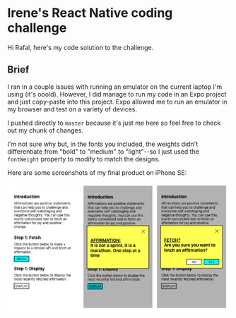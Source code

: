 # Irene's React Native coding challenge

Hi Rafal, here's my code solution to the challenge.

## Brief

I ran in a couple issues with running an emulator on the current laptop I'm using (it's ooold). However, I did manage to run my code in an Expo project and just copy-paste into this project. Expo allowed me to run an emulator in my browser and test on a variety of devices.

I pushed directly to `master` because it's just me here so feel free to check out my chunk of changes. 

I'm not sure why but, in the fonts you included, the weights didn't differentiate from "bold" to "medium" to "light"--so I just used the `fontWeight` property to modify to match the designs.

Here are some screenshots of my final product on iPhone SE:

![screenshots](screenshots.png "Screenshots")





